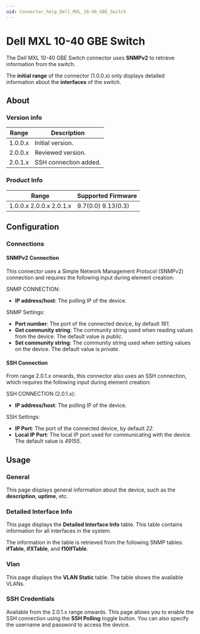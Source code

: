 ```yaml
---
uid: Connector_help_Dell_MXL_10-40_GBE_Switch
---
```


# Dell MXL 10-40 GBE Switch

The Dell MXL 10-40 GBE Switch connector uses **SNMPv2** to retrieve information from the switch.

The **initial range** of the connector (1.0.0.x) only displays detailed information about the **interfaces** of the switch.

## About

### Version info

| Range | Description       |
|-----------|-----------------------|
| 1.0.0.x   | Initial version.      |
| 2.0.0.x   | Reviewed version.     |
| 2.0.1.x   | SSH connection added. |

### Product Info

| Range               | Supported Firmware |
|-------------------------|------------------------|
| 1.0.0.x 2.0.0.x 2.0.1.x | 9.7(0.0) 9.13(0.3)     |

## Configuration

### Connections

#### SNMPv2 Connection

This connector uses a Simple Network Management Protocol (SNMPv2) connection and requires the following input during element creation:

SNMP CONNECTION:

- **IP address/host**: The polling IP of the device.

SNMP Settings:

- **Port number**: The port of the connected device, by default *161*.
- **Get community string**: The community string used when reading values from the device. The default value is *public*.
- **Set community string**: The community string used when setting values on the device. The default value is *private*.

#### SSH Connection

From range 2.0.1.x onwards, this connector also uses an SSH connection, which requires the following input during element creation:

SSH CONNECTION (2.0.1.x):

- **IP address/host**: The polling IP of the device.

SSH Settings:

- **IP Port**: The port of the connected device, by default *22*.
- **Local IP Port**: The local IP port used for communicating with the device. The default value is *49155*.

## Usage

### General

This page displays general information about the device, such as the **description**, **uptime**, etc.

### Detailed Interface Info

This page displays the **Detailed Interface Info** table. This table contains information for all interfaces in the system.

The information in the table is retrieved from the following SNMP tables: **ifTable**, **ifXTable**, and **f10IfTable**.

### Vlan

This page displays the **VLAN Static** table. The table shows the available VLANs.

### SSH Credentials

Available from the 2.0.1.x range onwards. This page allows you to enable the SSH connection using the **SSH Polling** toggle button. You can also specify the username and password to access the device.
